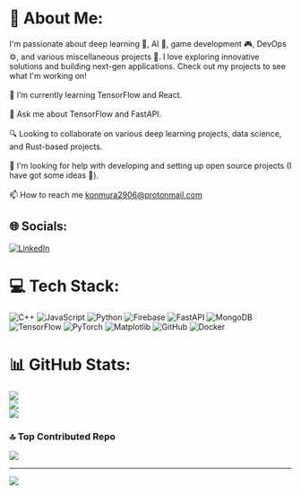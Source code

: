 # 💫 About Me:
I'm passionate about deep learning 🧠, AI 🤖, game development 🎮, DevOps ⚙️, and various miscellaneous projects 🌟. I love exploring innovative solutions and building next-gen applications. Check out my projects to see what I'm working on!<br><br>🌱 I’m currently learning TensorFlow and React.<br><br>💬 Ask me about TensorFlow and FastAPI.<br><br>🔍 Looking to collaborate on various deep learning projects, data science, and Rust-based projects.<br><br>🚀 I'm looking for help with developing and setting up open source projects (I have got some ideas 🙂).<br><br>📫 How to reach me konmura2906@protonmail.com


## 🌐 Socials:
[![LinkedIn](https://img.shields.io/badge/LinkedIn-%230077B5.svg?logo=linkedin&logoColor=white)](https://linkedin.com/in/https://www.linkedin.com/in/shaan-farooqui-2740622) 

# 💻 Tech Stack:
![C++](https://img.shields.io/badge/c++-%2300599C.svg?style=for-the-badge&logo=c%2B%2B&logoColor=white) ![JavaScript](https://img.shields.io/badge/javascript-%23323330.svg?style=for-the-badge&logo=javascript&logoColor=%23F7DF1E) ![Python](https://img.shields.io/badge/python-3670A0?style=for-the-badge&logo=python&logoColor=ffdd54) ![Firebase](https://img.shields.io/badge/firebase-%23039BE5.svg?style=for-the-badge&logo=firebase) ![FastAPI](https://img.shields.io/badge/FastAPI-005571?style=for-the-badge&logo=fastapi) ![MongoDB](https://img.shields.io/badge/MongoDB-%234ea94b.svg?style=for-the-badge&logo=mongodb&logoColor=white) ![TensorFlow](https://img.shields.io/badge/TensorFlow-%23FF6F00.svg?style=for-the-badge&logo=TensorFlow&logoColor=white) ![PyTorch](https://img.shields.io/badge/PyTorch-%23EE4C2C.svg?style=for-the-badge&logo=PyTorch&logoColor=white) ![Matplotlib](https://img.shields.io/badge/Matplotlib-%23ffffff.svg?style=for-the-badge&logo=Matplotlib&logoColor=black) ![GitHub](https://img.shields.io/badge/github-%23121011.svg?style=for-the-badge&logo=github&logoColor=white) ![Docker](https://img.shields.io/badge/docker-%230db7ed.svg?style=for-the-badge&logo=docker&logoColor=white)
# 📊 GitHub Stats:
![](https://github-readme-stats.vercel.app/api?username=MuraKon2906&theme=dark&hide_border=false&include_all_commits=false&count_private=false)<br/>
![](https://github-readme-streak-stats.herokuapp.com/?user=MuraKon2906&theme=dark&hide_border=false)<br/>
![](https://github-readme-stats.vercel.app/api/top-langs/?username=MuraKon2906&theme=dark&hide_border=false&include_all_commits=false&count_private=false&layout=compact)

### 🔝 Top Contributed Repo
![](https://github-contributor-stats.vercel.app/api?username=MuraKon2906&limit=5&theme=dark&combine_all_yearly_contributions=true)

---
[![](https://visitcount.itsvg.in/api?id=MuraKon2906&icon=0&color=0)](https://visitcount.itsvg.in)

<!-- Proudly created with GPRM ( https://gprm.itsvg.in ) -->
